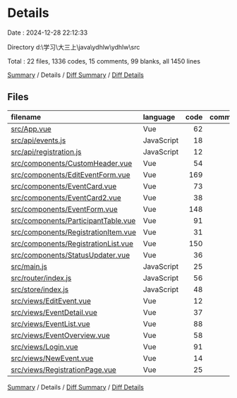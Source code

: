 # Details

Date : 2024-12-28 22:12:33

Directory d:\\学习\\大三上\\java\\ydhlw\\ydhlw\\src

Total : 22 files,  1336 codes, 15 comments, 99 blanks, all 1450 lines

[Summary](results.md) / Details / [Diff Summary](diff.md) / [Diff Details](diff-details.md)

## Files
| filename | language | code | comment | blank | total |
| :--- | :--- | ---: | ---: | ---: | ---: |
| [src/App.vue](/src/App.vue) | Vue | 62 | 0 | 6 | 68 |
| [src/api/events.js](/src/api/events.js) | JavaScript | 18 | 0 | 3 | 21 |
| [src/api/registration.js](/src/api/registration.js) | JavaScript | 12 | 0 | 4 | 16 |
| [src/components/CustomHeader.vue](/src/components/CustomHeader.vue) | Vue | 54 | 0 | 8 | 62 |
| [src/components/EditEventForm.vue](/src/components/EditEventForm.vue) | Vue | 169 | 2 | 6 | 177 |
| [src/components/EventCard.vue](/src/components/EventCard.vue) | Vue | 73 | 0 | 3 | 76 |
| [src/components/EventCard2.vue](/src/components/EventCard2.vue) | Vue | 38 | 0 | 3 | 41 |
| [src/components/EventForm.vue](/src/components/EventForm.vue) | Vue | 148 | 0 | 7 | 155 |
| [src/components/ParticipantTable.vue](/src/components/ParticipantTable.vue) | Vue | 91 | 7 | 4 | 102 |
| [src/components/RegistrationItem.vue](/src/components/RegistrationItem.vue) | Vue | 31 | 0 | 3 | 34 |
| [src/components/RegistrationList.vue](/src/components/RegistrationList.vue) | Vue | 150 | 0 | 7 | 157 |
| [src/components/StatusUpdater.vue](/src/components/StatusUpdater.vue) | Vue | 36 | 0 | 2 | 38 |
| [src/main.js](/src/main.js) | JavaScript | 25 | 4 | 8 | 37 |
| [src/router/index.js](/src/router/index.js) | JavaScript | 56 | 1 | 5 | 62 |
| [src/store/index.js](/src/store/index.js) | JavaScript | 48 | 0 | 3 | 51 |
| [src/views/EditEvent.vue](/src/views/EditEvent.vue) | Vue | 12 | 0 | 3 | 15 |
| [src/views/EventDetail.vue](/src/views/EventDetail.vue) | Vue | 37 | 0 | 3 | 40 |
| [src/views/EventList.vue](/src/views/EventList.vue) | Vue | 88 | 1 | 5 | 94 |
| [src/views/EventOverview.vue](/src/views/EventOverview.vue) | Vue | 58 | 0 | 3 | 61 |
| [src/views/Login.vue](/src/views/Login.vue) | Vue | 91 | 0 | 7 | 98 |
| [src/views/NewEvent.vue](/src/views/NewEvent.vue) | Vue | 14 | 0 | 3 | 17 |
| [src/views/RegistrationPage.vue](/src/views/RegistrationPage.vue) | Vue | 25 | 0 | 3 | 28 |

[Summary](results.md) / Details / [Diff Summary](diff.md) / [Diff Details](diff-details.md)